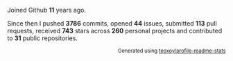 Joined Github **11** years ago.

Since then I pushed **3786** commits, opened **44** issues, submitted **113** pull requests, received **743** stars across **260** personal projects and contributed to **31** public repositories.

<p align="right"><sub>Generated using <a href="https://github.com/marketplace/actions/profile-readme-stats">teoxoy/profile-readme-stats</a></sub></p>
